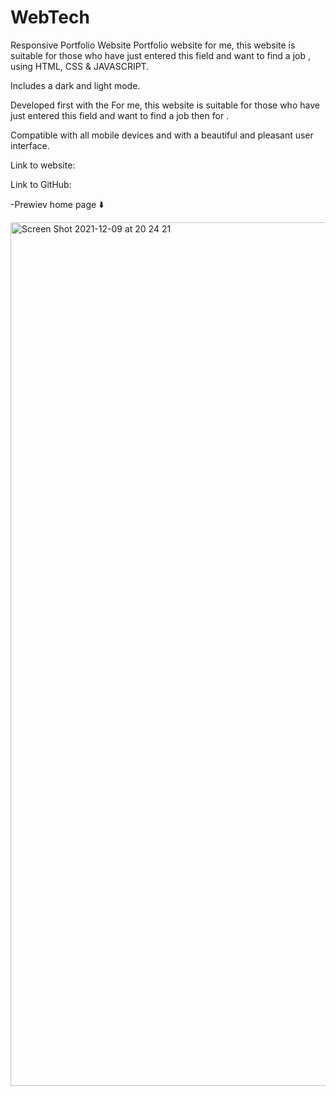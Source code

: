 # WebTech

Responsive Portfolio Website 
Portfolio website  for me, this website is suitable for those who have just entered this field and want to find a job , using HTML, CSS & JAVASCRIPT.

Includes a dark and light mode.

Developed first with the For me, this website is suitable for those who have just entered this field and want to find a job then for .

Compatible with all mobile devices and with a beautiful and pleasant user interface.

Link to website:

Link to GitHub:

-Prewiev home page ⬇️

<img width="1382" alt="Screen Shot 2021-12-09 at 20 24 21" src="https://user-images.githubusercontent.com/93252443/145427134-29225e36-d812-4f56-8aa6-ab49ed7df350.png">
